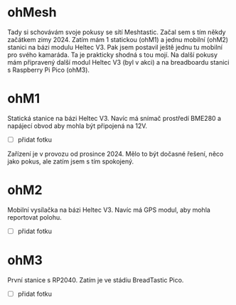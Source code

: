 # ohMesh

Tady si schovávám svoje pokusy se sítí Meshtastic. Začal sem s tím někdy začátkem zimy 2024. Zatím mám 1 statickou (ohM1) a jednu mobilní (ohM2) stanici na bázi modulu Heltec V3. Pak jsem postavil ještě jednu tu mobilní pro svého kamaráda. Ta je prakticky shodná s tou mojí.
Na další pokusy mám připravený další modul Heltec V3 (byl v akci) a na breadboardu stanici s Raspberry Pi Pico (ohM3).

# ohM1

Statická stanice na bázi Heltec V3. Navíc má snímač prostředí BME280 a napájecí obvod aby mohla být připojená na 12V.

- [ ] přidat fotku

Zařízení je v provozu od prosince 2024. Mělo to být dočasné řešení, něco jako pokus, ale zatím jsem s tím spokojený.


# ohM2

Mobilní vysílačka na bázi Heltec V3. Navíc má GPS modul, aby mohla reportovat polohu.

- [ ] přidat fotku

# ohM3

První stanice s RP2040. Zatím je ve stádiu BreadTastic Pico.

- [ ] přidat fotku
